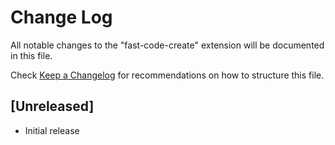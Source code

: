 # Change Log

All notable changes to the "fast-code-create" extension will be documented in this file.

Check [Keep a Changelog](http://keepachangelog.com/) for recommendations on how to structure this file.

## [Unreleased]

- Initial release